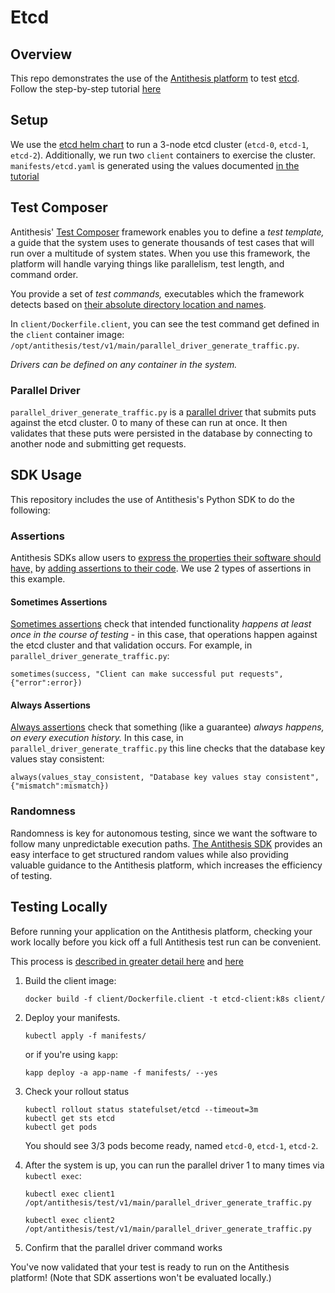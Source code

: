 # Etcd

## Overview

This repo demonstrates the use of the [Antithesis platform](https://antithesis.com/product/what_is_antithesis/) to test [etcd](https://etcd.io/). Follow the step-by-step tutorial [here](https://antithesis.com/docs/tutorials/etcd_kubernetes)

## Setup

We use the [etcd helm chart](https://github.com/bitnami/charts) to run a 3-node etcd cluster (`etcd-0`, `etcd-1`, `etcd-2`). Additionally, we run two `client` containers to exercise the cluster. `manifests/etcd.yaml` is generated using the values documented [in the tutorial](https://antithesis.com/docs/tutorials/k8s-cluster-setup/#create-a-values.yaml-file)

## Test Composer 

Antithesis' [Test Composer](https://antithesis.com/docs/test_templates/) framework enables you to define a *test template,* a guide that the system uses to generate thousands of test cases that will run over a multitude of system states. When you use this framework, the platform will handle varying things like parallelism, test length, and command order. 

You provide a set of *test commands,* executables which the framework detects based on [their absolute directory location and names](https://antithesis.com/docs/test_templates/first_test/#structuring-test-templates). 

In `client/Dockerfile.client`, you can see the test command get defined in the `client` container image: `/opt/antithesis/test/v1/main/parallel_driver_generate_traffic.py`.

*Drivers can be defined on any container in the system.* 

### Parallel Driver

`parallel_driver_generate_traffic.py` is a [parallel driver](https://antithesis.com/docs/test_templates/test_composer_reference/#parallel-driver) that submits puts against the etcd cluster. 0 to many of these can run at once. It then validates that these puts were persisted in the database by connecting to another node and submitting get requests. 


## SDK Usage

This repository includes the use of Antithesis's Python SDK to do the following: 

### Assertions

Antithesis SDKs allow users to [express the properties their software should have,](https://antithesis.com/docs/properties_assertions/) by [adding assertions to their code](https://antithesis.com/docs/properties_assertions/assertions/). We use 2 types of assertions in this example. 

#### Sometimes Assertions

[Sometimes assertions](https://antithesis.com/docs/properties_assertions/properties/#sometimes-properties) check that intended functionality *happens at least once in the course of testing* - in this case, that operations happen against the etcd cluster and that validation occurs. For example, in `parallel_driver_generate_traffic.py`: 

`sometimes(success, "Client can make successful put requests", {"error":error})`

#### Always Assertions

[Always assertions](https://antithesis.com/docs/properties_assertions/properties/#always-properties) check that something (like a guarantee) *always happens, on every execution history.* In this case, in `parallel_driver_generate_traffic.py` this line checks that the database key values stay consistent: 

`always(values_stay_consistent, "Database key values stay consistent", {"mismatch":mismatch})`

### Randomness

Randomness is key for autonomous testing, since we want the software to follow many unpredictable execution paths. [The Antithesis SDK](https://antithesis.com/docs/using_antithesis/sdk/#randomness) provides an easy interface to get structured random values while also providing valuable guidance to the Antithesis platform, which increases the efficiency of testing.

## Testing Locally

Before running your application on the Antithesis platform, checking your work locally before you kick off a full Antithesis test run can be convenient.

This process is [described in greater detail here](https://antithesis.com/docs/tutorials/k8s-cluster-setup/#start-the-cluster-locally) and [here](https://antithesis.com/docs/test_templates/testing_locally/)

1. Build the client image: 

    `docker build -f client/Dockerfile.client -t etcd-client:k8s client/`

2. Deploy your manifests. 

    `kubectl apply -f manifests/` 

    or if you're using `kapp`:

    `kapp deploy -a app-name -f manifests/ --yes`

3. Check your rollout status
    ```
    kubectl rollout status statefulset/etcd --timeout=3m
    kubectl get sts etcd
    kubectl get pods
    ```

    You should see 3/3 pods become ready, named `etcd-0`, `etcd-1`, `etcd-2`.

4. After the system is up, you can run the parallel driver 1 to many times via `kubectl exec`: 

    `kubectl exec client1 /opt/antithesis/test/v1/main/parallel_driver_generate_traffic.py`

    `kubectl exec client2 /opt/antithesis/test/v1/main/parallel_driver_generate_traffic.py`

6. Confirm that the parallel driver command works

You've now validated that your test is ready to run on the Antithesis platform! (Note that SDK assertions won't be evaluated locally.)
